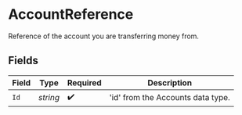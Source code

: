 # AccountReference

Reference of the account you are transferring money from.


## Fields

| Field                             | Type                              | Required                          | Description                       |
| --------------------------------- | --------------------------------- | --------------------------------- | --------------------------------- |
| `Id`                              | *string*                          | :heavy_check_mark:                | 'id' from the Accounts data type. |